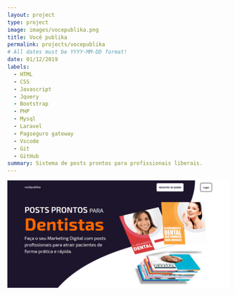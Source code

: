 ```yaml
---
layout: project
type: project
image: images/vocepublika.png
title: Você publika
permalink: projects/vocepublika
# All dates must be YYYY-MM-DD format!
date: 01/12/2019
labels:
  - HTML
  - CSS
  - Javascript
  - Jquery
  - Bootstrap
  - PHP
  - Mysql
  - Laravel
  - Pagseguro gateway
  - Vscode
  - Git
  - GitHub
summary: Sistema de posts prontos para profissionais liberais.
---
```


<img class="ui medium right floated rounded image" src="../images/vocepublika.png">

